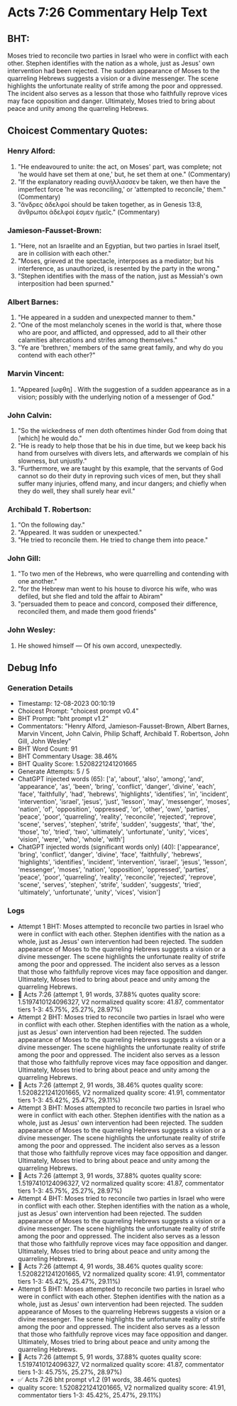 # Acts 7:26 Commentary Help Text

## BHT:
Moses tried to reconcile two parties in Israel who were in conflict with each other. Stephen identifies with the nation as a whole, just as Jesus' own intervention had been rejected. The sudden appearance of Moses to the quarreling Hebrews suggests a vision or a divine messenger. The scene highlights the unfortunate reality of strife among the poor and oppressed. The incident also serves as a lesson that those who faithfully reprove vices may face opposition and danger. Ultimately, Moses tried to bring about peace and unity among the quarreling Hebrews.

## Choicest Commentary Quotes:
### Henry Alford:
1. "He endeavoured to unite: the act, on Moses' part, was complete; not 'he would have set them at one,' but, he set them at one." (Commentary)
2. "If the explanatory reading συνήλλασσεν be taken, we then have the imperfect force 'he was reconciling,' or 'attempted to reconcile,' them." (Commentary)
3. "ἄνδρες ἀδελφοί should be taken together, as in Genesis 13:8, ἄνθρωποι ἀδελφοί ἐσμεν ἡμεῖς." (Commentary)

### Jamieson-Fausset-Brown:
1. "Here, not an Israelite and an Egyptian, but two parties in Israel itself, are in collision with each other."
2. "Moses, grieved at the spectacle, interposes as a mediator; but his interference, as unauthorized, is resented by the party in the wrong."
3. "Stephen identifies with the mass of the nation, just as Messiah's own interposition had been spurned."

### Albert Barnes:
1. "He appeared in a sudden and unexpected manner to them."
2. "One of the most melancholy scenes in the world is that, where those who are poor, and afflicted, and oppressed, add to all their other calamities altercations and strifes among themselves."
3. "Ye are 'brethren,' members of the same great family, and why do you contend with each other?"

### Marvin Vincent:
1. "Appeared [ωφθη] . With the suggestion of a sudden appearance as in a vision; possibly with the underlying notion of a messenger of God."

### John Calvin:
1. "So the wickedness of men doth oftentimes hinder God from doing that [which] he would do."
2. "He is ready to help those that be his in due time, but we keep back his hand from ourselves with divers lets, and afterwards we complain of his slowness, but unjustly."
3. "Furthermore, we are taught by this example, that the servants of God cannot so do their duty in reproving such vices of men, but they shall suffer many injuries, offend many, and incur dangers; and chiefly when they do well, they shall surely hear evil."

### Archibald T. Robertson:
1. "On the following day."
2. "Appeared. It was sudden or unexpected."
3. "He tried to reconcile them. He tried to change them into peace."

### John Gill:
1. "To two men of the Hebrews, who were quarrelling and contending with one another."
2. "for the Hebrew man went to his house to divorce his wife, who was defiled, but she fled and told the affair to Abiram"
3. "persuaded them to peace and concord, composed their difference, reconciled them, and made them good friends"

### John Wesley:
1. He showed himself — Of his own accord, unexpectedly.



## Debug Info
### Generation Details
- Timestamp: 12-08-2023 00:10:19
- Choicest Prompt: "choicest prompt v0.4"
- BHT Prompt: "bht prompt v1.2"
- Commentators: "Henry Alford, Jamieson-Fausset-Brown, Albert Barnes, Marvin Vincent, John Calvin, Philip Schaff, Archibald T. Robertson, John Gill, John Wesley"
- BHT Word Count: 91
- BHT Commentary Usage: 38.46%
- BHT Quality Score: 1.5208221241201665
- Generate Attempts: 5 / 5
- ChatGPT injected words (65):
	['a', 'about', 'also', 'among', 'and', 'appearance', 'as', 'been', 'bring', 'conflict', 'danger', 'divine', 'each', 'face', 'faithfully', 'had', 'hebrews', 'highlights', 'identifies', 'in', 'incident', 'intervention', 'israel', 'jesus', 'just', 'lesson', 'may', 'messenger', 'moses', 'nation', 'of', 'opposition', 'oppressed', 'or', 'other', 'own', 'parties', 'peace', 'poor', 'quarreling', 'reality', 'reconcile', 'rejected', 'reprove', 'scene', 'serves', 'stephen', 'strife', 'sudden', 'suggests', 'that', 'the', 'those', 'to', 'tried', 'two', 'ultimately', 'unfortunate', 'unity', 'vices', 'vision', 'were', 'who', 'whole', 'with']
- ChatGPT injected words (significant words only) (40):
	['appearance', 'bring', 'conflict', 'danger', 'divine', 'face', 'faithfully', 'hebrews', 'highlights', 'identifies', 'incident', 'intervention', 'israel', 'jesus', 'lesson', 'messenger', 'moses', 'nation', 'opposition', 'oppressed', 'parties', 'peace', 'poor', 'quarreling', 'reality', 'reconcile', 'rejected', 'reprove', 'scene', 'serves', 'stephen', 'strife', 'sudden', 'suggests', 'tried', 'ultimately', 'unfortunate', 'unity', 'vices', 'vision']

### Logs
- Attempt 1 BHT: Moses attempted to reconcile two parties in Israel who were in conflict with each other. Stephen identifies with the nation as a whole, just as Jesus' own intervention had been rejected. The sudden appearance of Moses to the quarreling Hebrews suggests a vision or a divine messenger. The scene highlights the unfortunate reality of strife among the poor and oppressed. The incident also serves as a lesson that those who faithfully reprove vices may face opposition and danger. Ultimately, Moses tried to bring about peace and unity among the quarreling Hebrews.
- 🔄 Acts 7:26 (attempt 1, 91 words, 37.88% quotes quality score: 1.5197410124096327, V2 normalized quality score: 41.87, commentator tiers 1-3: 45.75%, 25.27%, 28.97%)
- Attempt 2 BHT: Moses tried to reconcile two parties in Israel who were in conflict with each other. Stephen identifies with the nation as a whole, just as Jesus' own intervention had been rejected. The sudden appearance of Moses to the quarreling Hebrews suggests a vision or a divine messenger. The scene highlights the unfortunate reality of strife among the poor and oppressed. The incident also serves as a lesson that those who faithfully reprove vices may face opposition and danger. Ultimately, Moses tried to bring about peace and unity among the quarreling Hebrews.
- 🔄 Acts 7:26 (attempt 2, 91 words, 38.46% quotes quality score: 1.5208221241201665, V2 normalized quality score: 41.91, commentator tiers 1-3: 45.42%, 25.47%, 29.11%)
- Attempt 3 BHT: Moses attempted to reconcile two parties in Israel who were in conflict with each other. Stephen identifies with the nation as a whole, just as Jesus' own intervention had been rejected. The sudden appearance of Moses to the quarreling Hebrews suggests a vision or a divine messenger. The scene highlights the unfortunate reality of strife among the poor and oppressed. The incident also serves as a lesson that those who faithfully reprove vices may face opposition and danger. Ultimately, Moses tried to bring about peace and unity among the quarreling Hebrews.
- 🔄 Acts 7:26 (attempt 3, 91 words, 37.88% quotes quality score: 1.5197410124096327, V2 normalized quality score: 41.87, commentator tiers 1-3: 45.75%, 25.27%, 28.97%)
- Attempt 4 BHT: Moses tried to reconcile two parties in Israel who were in conflict with each other. Stephen identifies with the nation as a whole, just as Jesus' own intervention had been rejected. The sudden appearance of Moses to the quarreling Hebrews suggests a vision or a divine messenger. The scene highlights the unfortunate reality of strife among the poor and oppressed. The incident also serves as a lesson that those who faithfully reprove vices may face opposition and danger. Ultimately, Moses tried to bring about peace and unity among the quarreling Hebrews.
- 🔄 Acts 7:26 (attempt 4, 91 words, 38.46% quotes quality score: 1.5208221241201665, V2 normalized quality score: 41.91, commentator tiers 1-3: 45.42%, 25.47%, 29.11%)
- Attempt 5 BHT: Moses attempted to reconcile two parties in Israel who were in conflict with each other. Stephen identifies with the nation as a whole, just as Jesus' own intervention had been rejected. The sudden appearance of Moses to the quarreling Hebrews suggests a vision or a divine messenger. The scene highlights the unfortunate reality of strife among the poor and oppressed. The incident also serves as a lesson that those who faithfully reprove vices may face opposition and danger. Ultimately, Moses tried to bring about peace and unity among the quarreling Hebrews.
- 🔄 Acts 7:26 (attempt 5, 91 words, 37.88% quotes quality score: 1.5197410124096327, V2 normalized quality score: 41.87, commentator tiers 1-3: 45.75%, 25.27%, 28.97%)
- ✅ Acts 7:26 bht prompt v1.2 (91 words, 38.46% quotes)
- quality score: 1.5208221241201665, V2 normalized quality score: 41.91, commentator tiers 1-3: 45.42%, 25.47%, 29.11%)